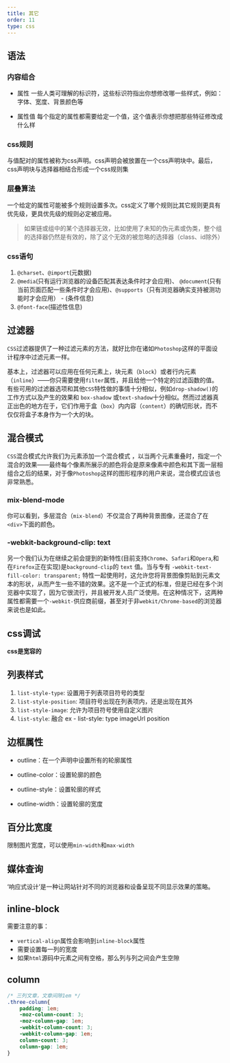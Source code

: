 ```yaml
---
title: 其它
order: 11
type: css
---
```


## 语法

### 内容组合

- 属性
一些人类可理解的标识符，这些标识符指出你想修改哪一些样式，例如：字体、宽度、背景颜色等

- 属性值
每个指定的属性都需要给定一个值，这个值表示你想把那些特征修改成什么样

### css规则
与值配对的属性被称为css声明。css声明会被放置在一个css声明块中。最后，css声明块与选择器相结合形成一个css规则集

### 层叠算法
一个给定的属性可能被多个规则设置多次。css定义了哪个规则比其它规则更具有优先级，更具优先级的规则必定被应用。

> 如果链或组中的某个选择器无效，比如使用了未知的伪元素或伪类，整个组的选择器仍然是有效的，除了这个无效的被忽略的选择器（class、id除外）

### css语句

1. `@charset`、`@import`(元数据)
1. `@media`(只有运行浏览器的设备匹配其表达条件时才会应用)、 `@document`(只有当前页面匹配一些条件时才会应用)、`@supports`（只有浏览器确实支持被测功能时才会应用） - (条件信息)
1. `@font-face`(描述性信息)

## 过滤器

`CSS`过滤器提供了一种过滤元素的方法，就好比你在诸如`Photoshop`这样的平面设计程序中过滤元素一样。

基本上，过滤器可以应用在任何元素上，块元素（`block`）或者行内元素（`inline`）——你只需要使用`filter`属性，并且给他一个特定的过滤函数的值。有些可用的过滤器选项和其他`CSS`特性做的事情十分相似，例如`drop-shadow()`的工作方式以及产生的效果和 `box-shadow` 或`text-shadow`十分相似。然而过滤器真正出色的地方在于，它们作用于盒（`box`）内内容（`content`）的确切形状，而不仅仅将盒子本身作为一个大的块。


## 混合模式

`CSS`混合模式允许我们为元素添加一个混合模式 ，以当两个元素重叠时，指定一个混合的效果——最终每个像素所展示的颜色将会是原来像素中颜色和其下面一层相组合之后的结果，对于像`Photoshop`这样的图形程序的用户来说，混合模式应该也非常熟悉。

### mix-blend-mode

你可以看到，多层混合（`mix-blend`）不仅混合了两种背景图像，还混合了在`<div>`下面的颜色。

### -webkit-background-clip: text

另一个我们认为在继续之前会提到的新特性(目前支持`Chrome`、`Safari`和`Opera`,和在`Firefox`正在实现)是`background-clip`的 `text` 值。当与专有 `-webkit-text-fill-color: transparent;` 特性一起使用时，这允许您将背景图像剪贴到元素文本的形状，从而产生一些不错的效果。这不是一个正式的标准，但是已经在多个浏览器中实现了，因为它很流行，并且被开发人员广泛使用。在这种情况下，这两种属性都需要一个`-webkit-`供应商前缀，甚至对于非`webkit/Chrome-based`的浏览器来说也是如此。

## css调试

**css是宽容的**

## 列表样式

1. `list-style-type`: 设置用于列表项目符号的类型
1. `list-style-position`: 项目符号出现在列表项内，还是出现在其外
1. `list-style-image`: 允许为项目符号使用自定义图片
1. `list-style`: 融合 ex - list-style: type imageUrl position

## 边框属性

- outline：在一个声明中设置所有的轮廓属性

- outline-color：设置轮廓的颜色

- outline-style：设置轮廓的样式

- outline-width：设置轮廓的宽度

## 百分比宽度
限制图片宽度，可以使用`min-width`和`max-width`

## 媒体查询
‘响应式设计’是一种让网站针对不同的浏览器和设备呈现不同显示效果的策略。

## inline-block
需要注意的事：
- `vertical-align`属性会影响到`inline-block`属性
- 需要设置每一列的宽度
- 如果`html`源码中元素之间有空格，那么列与列之间会产生空隙

## column
```css
/* 三列文章，文章间隙1em */
.three-column{
    padding: 1em;
    -moz-column-count: 3;
    -moz-column-gap: 1em;
    -webkit-column-count: 3;
    -webkit-column-gap: 1em;
    column-count: 3;
    column-gap: 1em;
}
```